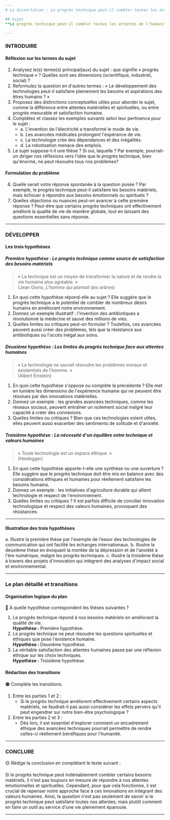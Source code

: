 ```yaml
---
# La dissertation : Le progrès technique peut-il combler toutes les attentes de l'humanité ?

## Sujet
**Le progrès technique peut-il combler toutes les attentes de l'humanité ?**

---
```


### INTRODUIRE

#### Réflexion sur les termes du sujet

1. Analysez le(s) terme(s) principal(aux) du sujet : que signifie « progrès technique » ? Quelles sont ses dimensions (scientifique, industriel, social) ?
2. Reformulez la question en d'autres termes : « Le développement des technologies peut-il satisfaire pleinement les besoins et aspirations des êtres humains ? »
3. Proposez des distinctions conceptuelles utiles pour aborder le sujet, comme la différence entre attentes matérielles et spirituelles, ou entre progrès mesurable et satisfaction humaine.
4. Complétez et classez les exemples suivants selon leur pertinence pour le sujet :
   - a. L'invention de l'électricité a transformé le mode de vie.
   - b. Les avancées médicales prolongent l'espérance de vie.
   - c. La technologie crée des dépendances et des inégalités.
   - d. La robotisation menace des emplois.
5. Le sujet suppose-t-il une thèse ? Si oui, laquelle ? Par exemple, pourrait-on diriger nos réflexions vers l'idée que le progrès technique, bien qu'énorme, ne peut résoudre tous nos problèmes?

#### Formulation du problème

6. Quelle serait votre réponse spontanée à la question posée ? Par exemple, le progrès technique peut-il satisfaire les besoins matériels, mais échouer à répondre aux besoins émotionnels ou spirituels ?
7. Quelles objections ou nuances peut-on avancer à cette première réponse ? Peut-être que certains progrès techniques ont effectivement amélioré la qualité de vie de manière globale, tout en laissant des questions essentielles sans réponse.

---

### DÉVELOPPER

#### Les trois hypothèses

##### Première hypothèse : Le progrès technique comme source de satisfaction des besoins matériels

> « La technique est un moyen de transformer la nature et de rendre la vie humaine plus agréable. »  
> (Jean Giono, *L'homme qui plantait des arbres*)

1. En quoi cette hypothèse répond-elle au sujet ? Elle suggère que le progrès technique a le potentiel de combler de nombreux désirs humains en améliorant notre environnement.
2. Donnez un exemple illustratif : l'invention des antibiotiques a révolutionné la médecine et sauvé des millions de vies.
3. Quelles limites ou critiques peut-on formuler ? Toutefois, ces avancées peuvent aussi créer des problèmes, tels que la résistance aux antibiotiques ou l'accès inégal aux soins.

##### Deuxième hypothèse : Les limites du progrès technique face aux attentes humaines

> « La technologie ne saurait résoudre les problèmes moraux et existentiels de l'homme. »  
> (Albert Einstein)

1. En quoi cette hypothèse s'oppose ou complète la précédente ? Elle met en lumière les dimensions de l'expérience humaine qui ne peuvent être résolues par des innovations matérielles.
2. Donnez un exemple : les grandes avancées techniques, comme les réseaux sociaux, peuvent entraîner un isolement social malgré leur capacité à créer des connexions.
3. Quelles limites ou critiques ? Bien que ces technologies soient utiles, elles peuvent aussi exacerber des sentiments de solitude et d'anxiété.

##### Troisième hypothèse : La nécessité d'un équilibre entre technique et valeurs humaines

> « Toute technologie est un espace éthique. »  
> (Heidegger)

1. En quoi cette hypothèse apporte-t-elle une synthèse ou une ouverture ? Elle suggère que le progrès technique doit être mis en balance avec des considérations éthiques et humaines pour réellement satisfaire les besoins humains.
2. Donnez un exemple : les initiatives d'agriculture durable qui allient technologie et respect de l'environnement.
3. Quelles limites ou critiques ? Il est parfois difficile de concilier innovation technologique et respect des valeurs humaines, provoquant des résistances.

---

#### Illustration des trois hypothèses

a. Illustre la première thèse par l'exemple de l'essor des technologies de communication qui ont facilité les échanges internationaux.
b. Illustre la deuxième thèse en évoquant la montée de la dépression et de l'anxiété à l'ère numérique, malgré les progrès techniques.
c. Illustre la troisième thèse à travers des projets d'innovation qui intègrent des analyses d'impact social et environnemental.

---

### Le plan détaillé et transitions

#### Organisation logique du plan

🔴 À quelle hypothèse correspondent les thèses suivantes ?

1. Le progrès technique répond à nos besoins matériels en améliorant la qualité de vie.  
   **Hypothèse :** Première hypothèse.
2. Le progrès technique ne peut résoudre les questions spirituelles et éthiques que pose l'existence humaine.  
   **Hypothèse :** Deuxième hypothèse.
3. La véritable satisfaction des attentes humaines passe par une réflexion éthique sur les choix techniques.  
   **Hypothèse :** Troisième hypothèse.

#### Rédaction des transitions

🟠 Complète les transitions.

1. Entre les parties 1 et 2 :  
   - Si le progrès technique améliorent effectivement certains aspects matériels, ne faudrait-il pas aussi considérer les effets pervers qu'il peut engendrer sur notre bien-être psychologique ?
2. Entre les parties 2 et 3 :  
   - Dès lors, il est essentiel d'explorer comment un encadrement éthique des avancées techniques pourrait permettre de rendre celles-ci réellement bénéfiques pour l'humanité.

---

### CONCLURE

🟡 Rédige la conclusion en complétant le texte suivant :

Si le progrès technique peut indéniablement combler certains besoins matériels, il n'est pas toujours en mesure de répondre à nos attentes émotionnelles et spirituelles. Cependant, pour que cela fonctionne, il est crucial de repenser notre approche face à ces innovations en intégrant des valeurs humaines. Ainsi, la question n'est pas seulement de savoir si le progrès technique peut satisfaire toutes nos attentes, mais plutôt comment en faire un outil au service d'une vie pleinement épanouie. 

---